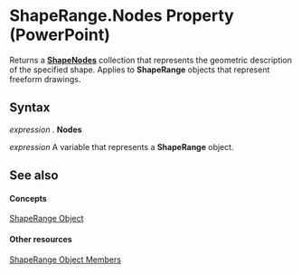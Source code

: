 
# ShapeRange.Nodes Property (PowerPoint)

Returns a  **[ShapeNodes](493bacfe-eb8c-2064-46ec-c19e58e9b1ce.md)** collection that represents the geometric description of the specified shape. Applies to **ShapeRange** objects that represent freeform drawings.


## Syntax

 _expression_ . **Nodes**

 _expression_ A variable that represents a **ShapeRange** object.


## See also


#### Concepts


[ShapeRange Object](0a194183-380e-ffb6-9336-b5bd311e917d.md)
#### Other resources


[ShapeRange Object Members](cf57a537-e6cd-ad43-45db-0683e288e850.md)
